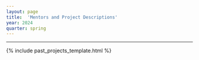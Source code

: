 ```yaml
---
layout: page
title:  'Mentors and Project Descriptions'
year: 2024
quarter: spring
---
```



<!-- <h4>
Spring 2024 applications are now open!
</h4> -->

<hr>

{% include past_projects_template.html %}


